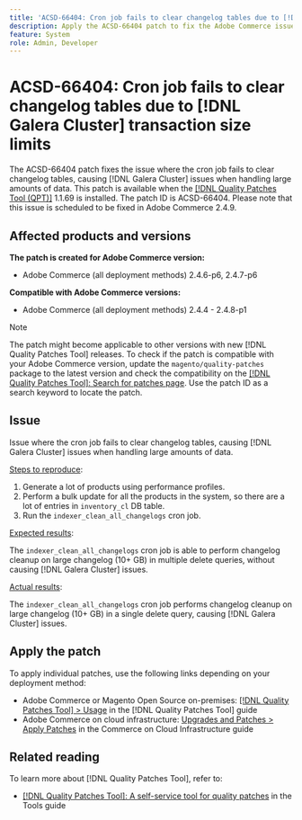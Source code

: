 ```yaml
---
title: 'ACSD-66404: Cron job fails to clear changelog tables due to [!DNL Galera Cluster] transaction size limits'
description: Apply the ACSD-66404 patch to fix the Adobe Commerce issue where with cron job not clearing changelog tables and causing [!DNL Galera Cluster] issues in case of large amount of data in these tables.
feature: System
role: Admin, Developer
---
```


# ACSD-66404: Cron job fails to clear changelog tables due to [!DNL Galera Cluster] transaction size limits

The ACSD-66404 patch fixes the issue where the cron job fails to clear changelog tables, causing [!DNL Galera Cluster] issues when handling large amounts of data. This patch is available when the [[!DNL Quality Patches Tool (QPT)]](/help/tools/quality-patches-tool/quality-patches-tool-to-self-serve-quality-patches.md) 1.1.69 is installed. The patch ID is ACSD-66404. Please note that this issue is scheduled to be fixed in Adobe Commerce 2.4.9.

## Affected products and versions

**The patch is created for Adobe Commerce version:**

* Adobe Commerce (all deployment methods) 2.4.6-p6, 2.4.7-p6

**Compatible with Adobe Commerce versions:**

* Adobe Commerce (all deployment methods) 2.4.4 - 2.4.8-p1

>[!NOTE]
>
>The patch might become applicable to other versions with new [!DNL Quality Patches Tool] releases. To check if the patch is compatible with your Adobe Commerce version, update the `magento/quality-patches` package to the latest version and check the compatibility on the [[!DNL Quality Patches Tool]: Search for patches page](https://experienceleague.adobe.com/tools/commerce-quality-patches/index.html). Use the patch ID as a search keyword to locate the patch.

## Issue

Issue where the cron job fails to clear changelog tables, causing [!DNL Galera Cluster] issues when handling large amounts of data.

<u>Steps to reproduce</u>:

1. Generate a lot of products using performance profiles.
1. Perform a bulk update for all the products in the system, so there are a lot of entries in `inventory_cl` DB table.
1. Run the `indexer_clean_all_changelogs` cron job.

<u>Expected results</u>:

The `indexer_clean_all_changelogs` cron job is able to perform changelog cleanup on large changelog (10+ GB) in multiple delete queries, without causing [!DNL Galera Cluster] issues.

<u>Actual results</u>:

The `indexer_clean_all_changelogs` cron job performs changelog cleanup on large changelog (10+ GB) in a single delete query, causing [!DNL Galera Cluster] issues.

## Apply the patch

To apply individual patches, use the following links depending on your deployment method:

* Adobe Commerce or Magento Open Source on-premises: [[!DNL Quality Patches Tool] > Usage](/help/tools/quality-patches-tool/usage.md) in the [!DNL Quality Patches Tool] guide
* Adobe Commerce on cloud infrastructure: [Upgrades and Patches > Apply Patches](https://experienceleague.adobe.com/docs/commerce-cloud-service/user-guide/develop/upgrade/apply-patches.html) in the Commerce on Cloud Infrastructure guide

## Related reading

To learn more about [!DNL Quality Patches Tool], refer to:

* [[!DNL Quality Patches Tool]: A self-service tool for quality patches](/help/tools/quality-patches-tool/quality-patches-tool-to-self-serve-quality-patches.md) in the Tools guide
